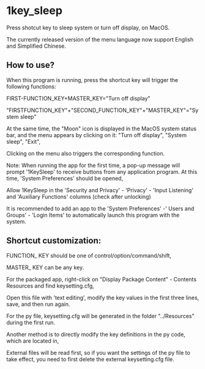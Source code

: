 # 1key_sleep
Press shotcut key to sleep system or turn off display, on MacOS.
 
The currently released version of the menu language now support English and Simplified Chinese.

## How to use?
When this program is running, press the shortcut key will trigger the following functions:

FIRST-FUNCTION_KEY+MASTER_KEY="Turn off display"

"FIRSTFUNCTION_KEY"+"SECOND_FUNCTION_KEY"+"MASTER_KEY"="System sleep"

At the same time, the "Moon" icon is displayed in the MacOS system status bar, 
and the menu appears by clicking on it: "Turn off display", "System sleep", "Exit",

Clicking on the menu also triggers the corresponding function.

Note: When running the app for the first time, a pop-up message will prompt '1KeySleep' to receive buttons from any application program. At this time, 'System Preferences' should be opened,

Allow 1KeySleep in the 'Security and Privacy' - 'Privacy' - 'Input Listening' and 'Auxiliary Functions' columns (check after unlocking)

It is recommended to add an app to the 'System Preferences' -' Users and Groups' - 'Login Items' to automatically launch this program with the system.

## Shortcut customization:

FUNCTION_ KEY should be one of control/option/command/shift,

MASTER_ KEY can be any key.

For the packaged app, right-click on "Display Package Content" - Contents Resources and find keysetting.cfg,

Open this file with 'text editing', modify the key values in the first three lines, save, and then run again.

For the py file, keysetting.cfg will be generated in the folder "../Resources" during the first run.

Another method is to directly modify the key definitions in the py code, which are located in<class Constants>,

External files will be read first, so if you want the settings of the py file to take effect, you need to first delete the external keysetting.cfg file.